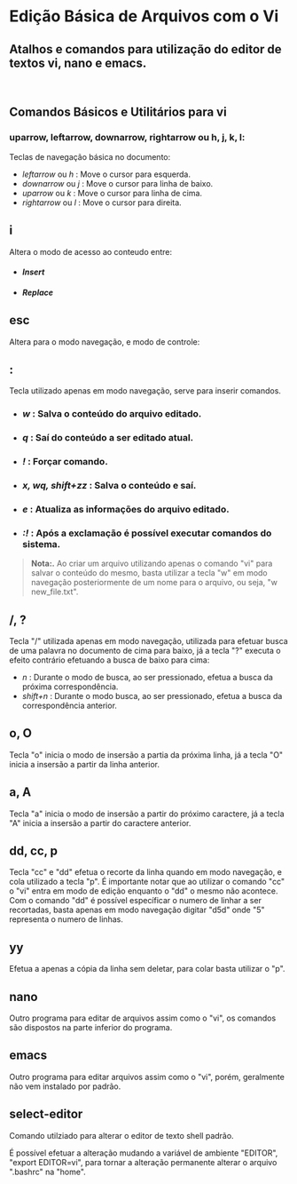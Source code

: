 # Edição Básica de Arquivos com o Vi
## Atalhos e comandos para utilização do editor de textos vi, nano e emacs.
<br>

## **Comandos Básicos e Utilitários para vi**
### **uparrow, leftarrow, downarrow, rightarrow ou h, j, k, l**:
Teclas de navegação básica no documento:

*  *leftarrow* ou *h* : Move o cursor para esquerda.
*  *downarrow* ou *j* : Move o cursor para linha de baixo.
*    *uparrow* ou *k* : Move o cursor para linha de cima.
* *rightarrow* ou *l* : Move o cursor para direita.

## **i**
Altera o modo de acesso ao conteudo entre:
* #### *Insert*
* #### *Replace*
## **esc**
Altera para o modo navegação, e modo de controle:
## **:**
Tecla utilizado apenas em modo navegação, serve para inserir comandos.
* ### *w* : Salva o conteúdo do arquivo editado. 
* ### *q* : Saí do conteúdo a ser editado atual.
* ### *!* : Forçar comando.
* ### *x, wq, shift+zz* : Salva o conteúdo e saí.
* ### *e* : Atualiza as informações do arquivo editado.
* ### *:!* : Após a exclamação é possível executar comandos do sistema.

> **Nota:.** Ao criar um arquivo utilizando apenas o comando "vi" para salvar o conteúdo do mesmo, basta utilizar a tecla "w" em modo navegação posteriormente de um nome para o arquivo, ou seja, "w new_file.txt".
## **/, ?**
Tecla "/" utilizada apenas em modo navegação, utilizada para efetuar busca de uma palavra no documento de cima para baixo, já a tecla "?" executa o efeito contrário efetuando a busca de baixo para cima:

* *n* : Durante o modo de busca, ao ser pressionado, efetua a busca da próxima correspondência.
* *shift+n* : Durante o modo busca, ao ser pressionado, efetua a busca da correspondência anterior.
## **o, O**
Tecla "o" inicia o modo de insersão a partia da próxima linha, já a tecla "O" inicia a insersão a partir da linha anterior.
## **a, A**
Tecla "a" inicia o modo de insersão a partir do próximo caractere, já a tecla "A" inicia a insersão a partir do caractere anterior.

## **dd, cc, p**
Tecla "cc" e "dd" efetua o recorte da linha quando em modo navegação, e cola utilizado a tecla "p". É importante notar que ao utilizar o comando "cc" o "vi" entra em modo de edição enquanto o "dd" o mesmo não acontece. 
Com o comando "dd" é possível específicar o numero de linhar a ser recortadas, basta apenas em modo navegação digitar "d5d" onde "5" representa o numero de linhas.
## **yy**
Efetua a apenas a cópia da linha sem deletar, para colar basta utilizar o "p".

## **nano**
Outro programa para editar de arquivos assim como o "vi", os comandos são dispostos na parte inferior do programa.

## **emacs**
Outro programa para editar arquivos assim como o "vi", porém, geralmente não vem instalado por padrão.

## **select-editor**
Comando utilziado para alterar o editor de texto shell padrão.

É possível efetuar a alteração mudando a variável de ambiente "EDITOR", "export EDITOR=vi", para tornar a alteração permanente alterar o arquivo ".bashrc" na "home".

